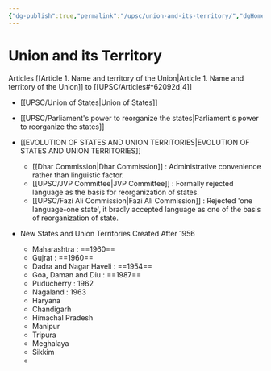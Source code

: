 ```yaml
---
{"dg-publish":true,"permalink":"/upsc/union-and-its-territory/","dgHomeLink":true,"dgPassFrontmatter":false}
---
```


# Union and its Territory
Articles [[Article 1. Name and territory of the Union|Article 1. Name and territory of the Union]] to [[UPSC/Articles#^62092d|4]]

- [[UPSC/Union of States|Union of States]]
- [[UPSC/Parliament's power to reorganize the states|Parliament's power to reorganize the states]]
- [[EVOLUTION OF STATES AND UNION TERRITORIES|EVOLUTION OF STATES AND UNION TERRITORIES]]
	-  [[Dhar Commission|Dhar Commission]] : Administrative convenience rather than linguistic factor. 
	- [[UPSC/JVP Committee|JVP Committee]] : Formally rejected language as the basis for reorganization of states.
	- [[UPSC/Fazi Ali Commission|Fazi Ali Commission]] : Rejected 'one language-one state', it bradly accepted language as one of the basis of reorganization of state. 

 
- New States and Union Territories Created After 1956
	- Maharashtra : ==1960==
	- Gujrat : ==1960==
	- Dadra and Nagar Haveli : ==1954== 
	- Goa, Daman and Diu : ==1987==
	- Puducherry : 1962
	- Nagaland : 1963
	- Haryana
	- Chandigarh
	- Himachal Pradesh
	- Manipur
	- Tripura
	- Meghalaya
	- Sikkim
	- 



